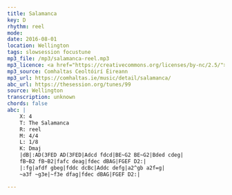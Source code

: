 ```yaml
---
title: Salamanca
key: D
rhythm: reel
mode:
date: 2016-08-01
location: Wellington
tags: slowsession focustune
mp3_file: /mp3/salamanca-reel.mp3
mp3_licence: <a href="https://creativecommons.org/licenses/by-nc/2.5/">CC-BY-NC-2.5</a>
mp3_source: Comhaltas Ceoltóirí Éireann
mp3_url: https://comhaltas.ie/music/detail/salamanca/
abc_url: https://thesession.org/tunes/99
source: Wellington
transcription: unknown
chords: false
abc: |
    X: 4
    T: The Salamanca
    R: reel
    M: 4/4
    L: 1/8
    K: Dmaj
    |dB|:AD(3FED AD(3FED|Adcd fdcd|BE~G2 BE~G2|Bded cdeg|
    fB~B2 fB~B2|fafc deag|fdec dBAG|FGEF D2:|
    |:fg|afdf gbeg|fddc dcBc|Addc defg|a2^gb a2f=g|
    ~a3f ~g3e|~f3e dfag|fdec dBAG|FGEF D2:|

---
```

